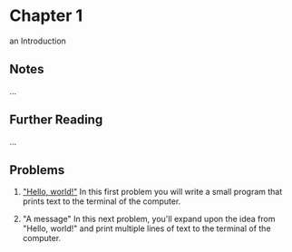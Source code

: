 # Chapter 1
an Introduction

## Notes

...

## Further Reading

...

## Problems

1. ["Hello, world!"](hello/)
   In this first problem you will write a small program that prints text to the terminal of the computer.
   
1. "A message"
   In this next problem, you'll expand upon the idea from "Hello, world!" and print multiple lines of text to the terminal of the computer.
